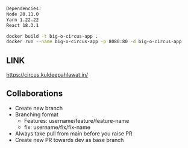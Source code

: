 ```bash
Dependencies:
Node 20.11.0
Yarn 1.22.22
React 18.3.1
```

```bash
docker build -t big-o-circus-app .
docker run --name big-o-circus-app -p 8080:80 -d big-o-circus-app
```

## LINK

https://circus.kuldeepahlawat.in/

## Collaborations

- Create new branch
- Branching format
  - Features: username/feature/feature-name
  - fix: username/fix/fix-name
- Always take pull from main before you raise PR
- Create new PR towards dev as base branch
